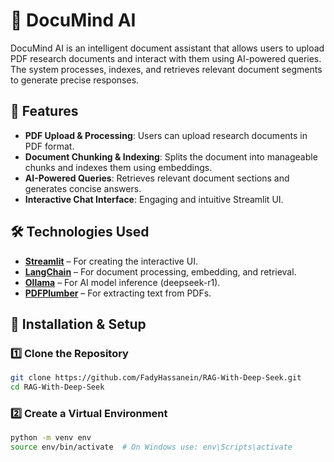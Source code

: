 # 📘 DocuMind AI  

DocuMind AI is an intelligent document assistant that allows users to upload PDF research documents and interact with them using AI-powered queries. The system processes, indexes, and retrieves relevant document segments to generate precise responses.  

## 🚀 Features  

- **PDF Upload & Processing**: Users can upload research documents in PDF format.  
- **Document Chunking & Indexing**: Splits the document into manageable chunks and indexes them using embeddings.  
- **AI-Powered Queries**: Retrieves relevant document sections and generates concise answers.  
- **Interactive Chat Interface**: Engaging and intuitive Streamlit UI.  

## 🛠️ Technologies Used  

- **[Streamlit](https://streamlit.io/)** – For creating the interactive UI.  
- **[LangChain](https://python.langchain.com/)** – For document processing, embedding, and retrieval.  
- **[Ollama](https://ollama.com/)** – For AI model inference (deepseek-r1).  
- **[PDFPlumber](https://github.com/jsvine/pdfplumber)** – For extracting text from PDFs.  

## 📂 Installation & Setup  

### 1️⃣ Clone the Repository  
```bash
git clone https://github.com/FadyHassanein/RAG-With-Deep-Seek.git
cd RAG-With-Deep-Seek
```
### 2️⃣ Create a Virtual Environment
```bash
python -m venv env
source env/bin/activate  # On Windows use: env\Scripts\activate
```
